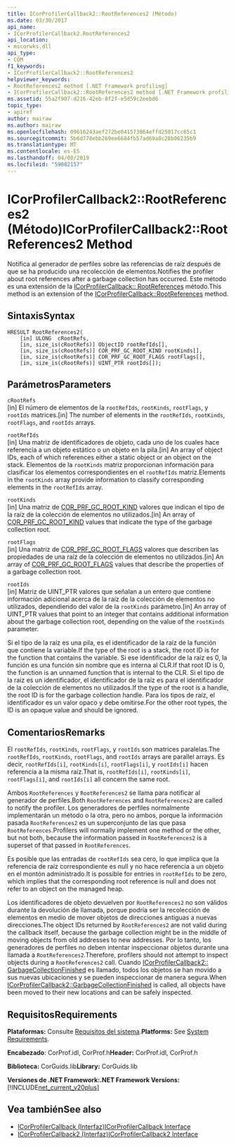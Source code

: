 ```yaml
---
title: ICorProfilerCallback2::RootReferences2 (Método)
ms.date: 03/30/2017
api_name:
- ICorProfilerCallback2.RootReferences2
api_location:
- mscorwks.dll
api_type:
- COM
f1_keywords:
- ICorProfilerCallback2::RootReferences2
helpviewer_keywords:
- RootReferences2 method [.NET Framework profiling]
- ICorProfilerCallback2::RootReferences2 method [.NET Framework profiling]
ms.assetid: 55a2f907-d216-42eb-8f2f-e5d59c2eebd6
topic_type:
- apiref
author: mairaw
ms.author: mairaw
ms.openlocfilehash: 09616243aef272be041573864effd25017cc65c1
ms.sourcegitcommit: 5b6d778ebb269ee6684fb57ad69a8c28b06235b9
ms.translationtype: MT
ms.contentlocale: es-ES
ms.lasthandoff: 04/08/2019
ms.locfileid: "59082157"
---
```

# <a name="icorprofilercallback2rootreferences2-method"></a><span data-ttu-id="37b72-102">ICorProfilerCallback2::RootReferences2 (Método)</span><span class="sxs-lookup"><span data-stu-id="37b72-102">ICorProfilerCallback2::RootReferences2 Method</span></span>
<span data-ttu-id="37b72-103">Notifica al generador de perfiles sobre las referencias de raíz después de que se ha producido una recolección de elementos.</span><span class="sxs-lookup"><span data-stu-id="37b72-103">Notifies the profiler about root references after a garbage collection has occurred.</span></span> <span data-ttu-id="37b72-104">Este método es una extensión de la [ICorProfilerCallback:: RootReferences](../../../../docs/framework/unmanaged-api/profiling/icorprofilercallback-rootreferences-method.md) método.</span><span class="sxs-lookup"><span data-stu-id="37b72-104">This method is an extension of the [ICorProfilerCallback::RootReferences](../../../../docs/framework/unmanaged-api/profiling/icorprofilercallback-rootreferences-method.md) method.</span></span>  
  
## <a name="syntax"></a><span data-ttu-id="37b72-105">Sintaxis</span><span class="sxs-lookup"><span data-stu-id="37b72-105">Syntax</span></span>  
  
```  
HRESULT RootReferences2(  
    [in] ULONG  cRootRefs,  
    [in, size_is(cRootRefs)] ObjectID rootRefIds[],  
    [in, size_is(cRootRefs)] COR_PRF_GC_ROOT_KIND rootKinds[],  
    [in, size_is(cRootRefs)] COR_PRF_GC_ROOT_FLAGS rootFlags[],  
    [in, size_is(cRootRefs)] UINT_PTR rootIds[]);  
```  
  
## <a name="parameters"></a><span data-ttu-id="37b72-106">Parámetros</span><span class="sxs-lookup"><span data-stu-id="37b72-106">Parameters</span></span>  
 `cRootRefs`  
 <span data-ttu-id="37b72-107">[in] El número de elementos de la `rootRefIds`, `rootKinds`, `rootFlags`, y `rootIds` matrices.</span><span class="sxs-lookup"><span data-stu-id="37b72-107">[in] The number of elements in the `rootRefIds`, `rootKinds`, `rootFlags`, and `rootIds` arrays.</span></span>  
  
 `rootRefIds`  
 <span data-ttu-id="37b72-108">[in] Una matriz de identificadores de objeto, cada uno de los cuales hace referencia a un objeto estático o un objeto en la pila.</span><span class="sxs-lookup"><span data-stu-id="37b72-108">[in] An array of object IDs, each of which references either a static object or an object on the stack.</span></span> <span data-ttu-id="37b72-109">Elementos de la `rootKinds` matriz proporcionan información para clasificar los elementos correspondientes en el `rootRefIds` matriz.</span><span class="sxs-lookup"><span data-stu-id="37b72-109">Elements in the `rootKinds` array provide information to classify corresponding elements in the `rootRefIds` array.</span></span>  
  
 `rootKinds`  
 <span data-ttu-id="37b72-110">[in] Una matriz de [COR_PRF_GC_ROOT_KIND](../../../../docs/framework/unmanaged-api/profiling/cor-prf-gc-root-kind-enumeration.md) valores que indican el tipo de la raíz de la colección de elementos no utilizados.</span><span class="sxs-lookup"><span data-stu-id="37b72-110">[in] An array of [COR_PRF_GC_ROOT_KIND](../../../../docs/framework/unmanaged-api/profiling/cor-prf-gc-root-kind-enumeration.md) values that indicate the type of the garbage collection root.</span></span>  
  
 `rootFlags`  
 <span data-ttu-id="37b72-111">[in] Una matriz de [COR_PRF_GC_ROOT_FLAGS](../../../../docs/framework/unmanaged-api/profiling/cor-prf-gc-root-flags-enumeration.md) valores que describen las propiedades de una raíz de la colección de elementos no utilizados.</span><span class="sxs-lookup"><span data-stu-id="37b72-111">[in] An array of [COR_PRF_GC_ROOT_FLAGS](../../../../docs/framework/unmanaged-api/profiling/cor-prf-gc-root-flags-enumeration.md) values that describe the properties of a garbage collection root.</span></span>  
  
 `rootIds`  
 <span data-ttu-id="37b72-112">[in] Matriz de UINT_PTR valores que señalan a un entero que contiene información adicional acerca de la raíz de la colección de elementos no utilizados, dependiendo del valor de la `rootKinds` parámetro.</span><span class="sxs-lookup"><span data-stu-id="37b72-112">[in] An array of UINT_PTR values that point to an integer that contains additional information about the garbage collection root, depending on the value of the `rootKinds` parameter.</span></span>  
  
 <span data-ttu-id="37b72-113">Si el tipo de la raíz es una pila, es el identificador de la raíz de la función que contiene la variable.</span><span class="sxs-lookup"><span data-stu-id="37b72-113">If the type of the root is a stack, the root ID is for the function that contains the variable.</span></span> <span data-ttu-id="37b72-114">Si ese identificador de la raíz es 0, la función es una función sin nombre que es interna al CLR.</span><span class="sxs-lookup"><span data-stu-id="37b72-114">If that root ID is 0, the function is an unnamed function that is internal to the CLR.</span></span> <span data-ttu-id="37b72-115">Si el tipo de la raíz es un identificador, el identificador de la raíz es para el identificador de la colección de elementos no utilizados.</span><span class="sxs-lookup"><span data-stu-id="37b72-115">If the type of the root is a handle, the root ID is for the garbage collection handle.</span></span> <span data-ttu-id="37b72-116">Para los tipos de raíz, el identificador es un valor opaco y debe omitirse.</span><span class="sxs-lookup"><span data-stu-id="37b72-116">For the other root types, the ID is an opaque value and should be ignored.</span></span>  
  
## <a name="remarks"></a><span data-ttu-id="37b72-117">Comentarios</span><span class="sxs-lookup"><span data-stu-id="37b72-117">Remarks</span></span>  
 <span data-ttu-id="37b72-118">El `rootRefIds`, `rootKinds`, `rootFlags`, y `rootIds` son matrices paralelas.</span><span class="sxs-lookup"><span data-stu-id="37b72-118">The `rootRefIds`, `rootKinds`, `rootFlags`, and `rootIds` arrays are parallel arrays.</span></span> <span data-ttu-id="37b72-119">Es decir, `rootRefIds[i]`, `rootKinds[i]`, `rootFlags[i]`, y `rootIds[i]` hacen referencia a la misma raíz.</span><span class="sxs-lookup"><span data-stu-id="37b72-119">That is, `rootRefIds[i]`, `rootKinds[i]`, `rootFlags[i]`, and `rootIds[i]` all concern the same root.</span></span>  
  
 <span data-ttu-id="37b72-120">Ambos `RootReferences` y `RootReferences2` se llama para notificar al generador de perfiles.</span><span class="sxs-lookup"><span data-stu-id="37b72-120">Both `RootReferences` and `RootReferences2` are called to notify the profiler.</span></span> <span data-ttu-id="37b72-121">Los generadores de perfiles normalmente implementarán un método o la otra, pero no ambos, porque la información pasada `RootReferences2` es un superconjunto de las que pasa `RootReferences`.</span><span class="sxs-lookup"><span data-stu-id="37b72-121">Profilers will normally implement one method or the other, but not both, because the information passed in `RootReferences2` is a superset of that passed in `RootReferences`.</span></span>  
  
 <span data-ttu-id="37b72-122">Es posible que las entradas de `rootRefIds` sea cero, lo que implica que la referencia de raíz correspondiente es null y no hace referencia a un objeto en el montón administrado.</span><span class="sxs-lookup"><span data-stu-id="37b72-122">It is possible for entries in `rootRefIds` to be zero, which implies that the corresponding root reference is null and does not refer to an object on the managed heap.</span></span>  
  
 <span data-ttu-id="37b72-123">Los identificadores de objeto devuelven por `RootReferences2` no son válidos durante la devolución de llamada, porque podría ser la recolección de elementos en medio de mover objetos de direcciones antiguas a nuevas direcciones.</span><span class="sxs-lookup"><span data-stu-id="37b72-123">The object IDs returned by `RootReferences2` are not valid during the callback itself, because the garbage collection might be in the middle of moving objects from old addresses to new addresses.</span></span> <span data-ttu-id="37b72-124">Por lo tanto, los generadores de perfiles no deben intentar inspeccionar objetos durante una llamada a `RootReferences2`.</span><span class="sxs-lookup"><span data-stu-id="37b72-124">Therefore, profilers should not attempt to inspect objects during a `RootReferences2` call.</span></span> <span data-ttu-id="37b72-125">Cuando [ICorProfilerCallback2:: GarbageCollectionFinished](../../../../docs/framework/unmanaged-api/profiling/icorprofilercallback2-garbagecollectionfinished-method.md) es llamado, todos los objetos se han movido a sus nuevas ubicaciones y se pueden inspeccionar de manera segura.</span><span class="sxs-lookup"><span data-stu-id="37b72-125">When [ICorProfilerCallback2::GarbageCollectionFinished](../../../../docs/framework/unmanaged-api/profiling/icorprofilercallback2-garbagecollectionfinished-method.md) is called, all objects have been moved to their new locations and can be safely inspected.</span></span>  
  
## <a name="requirements"></a><span data-ttu-id="37b72-126">Requisitos</span><span class="sxs-lookup"><span data-stu-id="37b72-126">Requirements</span></span>  
 <span data-ttu-id="37b72-127">**Plataformas:** Consulte [Requisitos del sistema](../../../../docs/framework/get-started/system-requirements.md).</span><span class="sxs-lookup"><span data-stu-id="37b72-127">**Platforms:** See [System Requirements](../../../../docs/framework/get-started/system-requirements.md).</span></span>  
  
 <span data-ttu-id="37b72-128">**Encabezado**: CorProf.idl, CorProf.h</span><span class="sxs-lookup"><span data-stu-id="37b72-128">**Header:** CorProf.idl, CorProf.h</span></span>  
  
 <span data-ttu-id="37b72-129">**Biblioteca:** CorGuids.lib</span><span class="sxs-lookup"><span data-stu-id="37b72-129">**Library:** CorGuids.lib</span></span>  
  
 **<span data-ttu-id="37b72-130">Versiones de .NET Framework:</span><span class="sxs-lookup"><span data-stu-id="37b72-130">.NET Framework Versions:</span></span>** [!INCLUDE[net_current_v20plus](../../../../includes/net-current-v20plus-md.md)]  
  
## <a name="see-also"></a><span data-ttu-id="37b72-131">Vea también</span><span class="sxs-lookup"><span data-stu-id="37b72-131">See also</span></span>

- [<span data-ttu-id="37b72-132">ICorProfilerCallback (Interfaz)</span><span class="sxs-lookup"><span data-stu-id="37b72-132">ICorProfilerCallback Interface</span></span>](../../../../docs/framework/unmanaged-api/profiling/icorprofilercallback-interface.md)
- [<span data-ttu-id="37b72-133">ICorProfilerCallback2 (Interfaz)</span><span class="sxs-lookup"><span data-stu-id="37b72-133">ICorProfilerCallback2 Interface</span></span>](../../../../docs/framework/unmanaged-api/profiling/icorprofilercallback2-interface.md)
